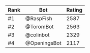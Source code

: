 Rank|Bot|Rating
---|---|---
#1|@RaspFish|2587
#2|@ToromBot|2563
#3|@colinbot|2329
#4|@OpeningsBot|2117
